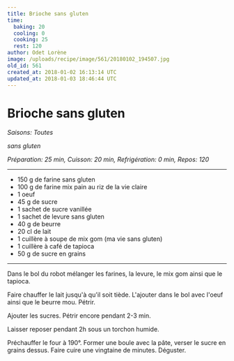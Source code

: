 ```yaml
---
title: Brioche sans gluten
time:
  baking: 20
  cooling: 0
  cooking: 25
  rest: 120
author: Odet Lorène
image: /uploads/recipe/image/561/20180102_194507.jpg
old_id: 561
created_at: 2018-01-02 16:13:14 UTC
updated_at: 2018-01-03 18:46:44 UTC
---
```


# Brioche sans gluten

_Saisons: Toutes_

_sans gluten_

_Préparation: 25 min, Cuisson: 20 min, Refrigération: 0 min, Repos: 120_

---

- 150 g de farine sans gluten
- 100 g de farine mix pain au riz de la vie claire
- 1 oeuf
- 45 g de sucre
- 1 sachet de sucre vanillée
- 1 sachet de levure sans gluten
- 40 g de beurre
- 20 cl de lait
- 1 cuillère à soupe de mix gom (ma vie sans gluten)
- 1 cuillère à café de tapioca
- 50 g de sucre en grains

---

Dans le bol du robot mélanger les farines, la levure, le mix gom ainsi que le tapioca.

Faire chauffer le lait jusqu'à qu'il soit tiède. L'ajouter dans le bol avec l'oeuf ainsi que le beurre mou. Pétrir.

Ajouter les sucres. Pétrir encore pendant 2-3 min.

Laisser reposer pendant 2h sous un torchon humide.

Préchauffer le four à 190°. Former une boule avec la pâte, verser le sucre en grains dessus. Faire cuire une vingtaine de minutes. Déguster.
